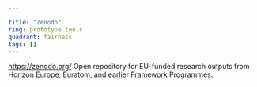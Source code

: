 ```yaml
---

title: "Zenodo"
ring: prototype tools
quadrant: fairness
tags: []
---
```

https://zenodo.org/
Open repository for EU-funded research outputs from Horizon Europe, Euratom, and earlier Framework Programmes.
